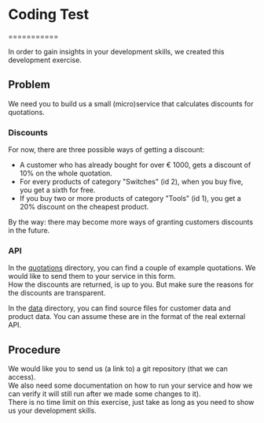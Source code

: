 # Coding Test
===========

In order to gain insights in your development skills, we created this development exercise.

## Problem

We need you to build us a small (micro)service that calculates discounts for quotations.


### Discounts

For now, there are three possible ways of getting a discount:

- A customer who has already bought for over € 1000, gets a discount of 10% on the whole quotation.
- For every products of category "Switches" (id 2), when you buy five, you get a sixth for free.
- If you buy two or more products of category "Tools" (id 1), you get a 20% discount on the cheapest product.

By the way: there may become more ways of granting customers discounts in the future.

### API

In the [quotations](./quotations/) directory, you can find a couple of example quotations.
We would like to send them to your service in this form.  
How the discounts are returned, is up to you. But make sure the reasons for the discounts are transparent.

In the [data](./data/) directory, you can find source files for customer data and product data.
You can assume these are in the format of the real external API.

## Procedure

We would like you to send us (a link to) a git repository (that we can access).  
We also need some documentation on how to run your service and how we can verify it will still run after we made some changes to it).  
There is no time limit on this exercise, just take as long as you need to show us your development skills.
